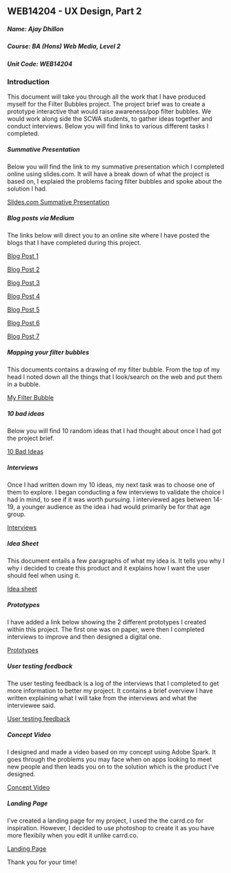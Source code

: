 ## WEB14204 - UX Design, Part 2

##### Name: Ajay Dhillon

##### Course: BA (Hons) Web Media, Level 2

##### Unit Code: WEB14204

### Introduction

This document will take you through all the work that I have produced myself for the Filter Bubbles project. The project brief was to create a prototype interactive that would raise awareness/pop filter bubbles. We would work along side the SCWA students, to gather ideas together and conduct interviews. Below you will find links to various different tasks I completed. 

##### Summative Presentation
Below you will find the link to my summative presentation which I completed online using slides.com. It will have a break down of what the project is based on, I explaied the problems facing filter bubbles and spoke about the solution I had. 

[Slides.com Summative Presentation](http://slides.com/ajaydhillon/filter-bubbles)

##### Blog posts via Medium
The links below will direct you to an online site where I have posted the blogs that I have completed during this project. 

[Blog Post 1](https://medium.com/term2-ux-design/data-selfies-1db4743b0602)

[Blog Post 2](https://medium.com/term2-ux-design/filter-bubbles-vs-individual-choices-50cb4c1ac2c2)

[Blog Post 3](https://medium.com/term2-ux-design/filter-bubbles-vs-individual-choices-c95785f08f7)

[Blog Post 4](https://medium.com/term2-ux-design/nupinion-review-f5677c3f02fd)

[Blog Post 5](https://medium.com/term2-ux-design/concept-video-45277c68870b)

[Blog Post 6](https://medium.com/term2-ux-design/landing-page-process-23f504d35608)

[Blog Post 7](https://medium.com/term2-ux-design/reflection-blog-f8d80b0f1335)


##### Mapping your filter bubbles	 

This documents contains a drawing of my filter bubble. From the top of my head I noted down all the things that I look/search on the web and put them in a bubble. 

[My Filter Bubble](https://docs.google.com/a/students.rave.ac.uk/presentation/d/1v2CmndhT6tQk-PrL_F6dlheNXuhCb9pckVisn2gfwWE/edit?usp=sharing)

##### 10 bad ideas
Below you will find 10 random ideas that I had thought about once I had got the project brief. 

[10 Bad Ideas](https://docs.google.com/a/students.rave.ac.uk/document/d/1uNU-SUfvPi2K6HfURh7Wi_UMiiuz1POuCqtEfR5unMc/edit?usp=sharing)

##### Interviews

Once I had written down my 10 ideas, my next task was to choose one of them to explore. I began conducting a few interviews to validate the choice I had in mind, to see if it was worth pursuing. I interviewed ages between 14-19, a younger audience as the idea i had would primarily be for that age group. 

[Interviews](https://docs.google.com/a/students.rave.ac.uk/document/d/1_hdAa1l1tHwHNEl3wqH8tReqIjhv6mBq8lVwIlXRkSg/edit?usp=sharing)

##### Idea Sheet

This document entails a few paragraphs of what my idea is. It tells you why I why i decided to create this product and it explains how I want the user should feel when using it. 

[Idea sheet](https://docs.google.com/a/students.rave.ac.uk/document/d/1mAyvnUMENQDMiemDNjulKQiUogwuPw0_6YhgZr8Dl1s/edit?usp=sharing)

##### Prototypes

I have added a link below showing the 2 different prototypes I created within this project. The first one was on paper, were then I completed interviews to improve and then designed a digital one. 

[Prototypes](https://docs.google.com/a/students.rave.ac.uk/presentation/d/18T75pfQsk_XPBEN_av4JaPRd2R4fjKdPKqilen-e4qY/edit?usp=sharing)

##### User testing feedback

The user testing feedback is a log of the interviews that I completed to get more information to better my project. It contains a brief overview I have written explaining what I will take from the interviews and what the interviewee said. 

[User testing feedback](https://docs.google.com/a/students.rave.ac.uk/document/d/1XVBz9l-NVD-v_pikoQYVgTEV3qZo1cmnEwsJ6Jsp1TQ/edit?usp=sharing)

##### Concept Video

I designed and made a video based on my concept using Adobe Spark. It goes through the problems you may face when on apps looking to meet new people and then leads you on to the solution which is the product I've designed. 

[Concept Video](https://spark.adobe.com/video/FiSQfftgAQgXM)

##### Landing Page

I've created a landing page for my project, I used the the carrd.co for inspiration. However, I decided to use photoshop to create it as you have more flexibily when you edit it unlike carrd.co.

[Landing Page](https://docs.google.com/a/students.rave.ac.uk/presentation/d/1v2CmndhT6tQk-PrL_F6dlheNXuhCb9pckVisn2gfwWE/edit?usp=sharing)



Thank you for your time!
